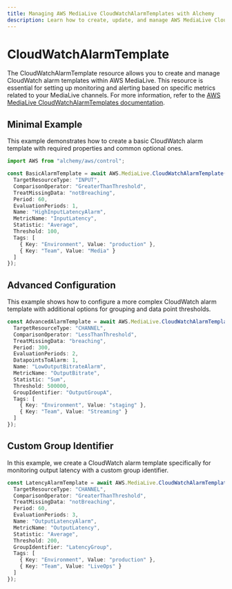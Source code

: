 ```yaml
---
title: Managing AWS MediaLive CloudWatchAlarmTemplates with Alchemy
description: Learn how to create, update, and manage AWS MediaLive CloudWatchAlarmTemplates using Alchemy Cloud Control.
---
```


# CloudWatchAlarmTemplate

The CloudWatchAlarmTemplate resource allows you to create and manage CloudWatch alarm templates within AWS MediaLive. This resource is essential for setting up monitoring and alerting based on specific metrics related to your MediaLive channels. For more information, refer to the [AWS MediaLive CloudWatchAlarmTemplates documentation](https://docs.aws.amazon.com/medialive/latest/userguide/).

## Minimal Example

This example demonstrates how to create a basic CloudWatch alarm template with required properties and common optional ones.

```ts
import AWS from "alchemy/aws/control";

const BasicAlarmTemplate = await AWS.MediaLive.CloudWatchAlarmTemplate("BasicAlarmTemplate", {
  TargetResourceType: "INPUT",
  ComparisonOperator: "GreaterThanThreshold",
  TreatMissingData: "notBreaching",
  Period: 60,
  EvaluationPeriods: 1,
  Name: "HighInputLatencyAlarm",
  MetricName: "InputLatency",
  Statistic: "Average",
  Threshold: 100,
  Tags: [
    { Key: "Environment", Value: "production" },
    { Key: "Team", Value: "Media" }
  ]
});
```

## Advanced Configuration

This example shows how to configure a more complex CloudWatch alarm template with additional options for grouping and data point thresholds.

```ts
const AdvancedAlarmTemplate = await AWS.MediaLive.CloudWatchAlarmTemplate("AdvancedAlarmTemplate", {
  TargetResourceType: "CHANNEL",
  ComparisonOperator: "LessThanThreshold",
  TreatMissingData: "breaching",
  Period: 300,
  EvaluationPeriods: 2,
  DatapointsToAlarm: 1,
  Name: "LowOutputBitrateAlarm",
  MetricName: "OutputBitrate",
  Statistic: "Sum",
  Threshold: 500000,
  GroupIdentifier: "OutputGroupA",
  Tags: [
    { Key: "Environment", Value: "staging" },
    { Key: "Team", Value: "Streaming" }
  ]
});
```

## Custom Group Identifier

In this example, we create a CloudWatch alarm template specifically for monitoring output latency with a custom group identifier.

```ts
const LatencyAlarmTemplate = await AWS.MediaLive.CloudWatchAlarmTemplate("LatencyAlarmTemplate", {
  TargetResourceType: "CHANNEL",
  ComparisonOperator: "GreaterThanThreshold",
  TreatMissingData: "notBreaching",
  Period: 60,
  EvaluationPeriods: 3,
  Name: "OutputLatencyAlarm",
  MetricName: "OutputLatency",
  Statistic: "Average",
  Threshold: 200,
  GroupIdentifier: "LatencyGroup",
  Tags: [
    { Key: "Environment", Value: "production" },
    { Key: "Team", Value: "LiveOps" }
  ]
});
```